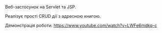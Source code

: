 Веб-застосунок на Servlet та JSP.

Реалізує прості CRUD дії з адресною книгою.

Демонстрація роботи: https://www.youtube.com/watch?v=LWFe6mdkq-c
